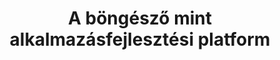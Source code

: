 ---
title: A böngésző mint alkalmazásfejlesztési platform
permalinks: 
  - title: Tananyag megtekintése
    link: /tananyag/kliens
  - title: Tananyag letöltése
    link: /tananyag/kliens/kliens.pdf
shortdesc: >
  Böngészőben futó grafikus alkalmazások készítése webes technológiákkal. A tananyag a kliensoldali webprogramozás világába vezeti be az olvasót.
---